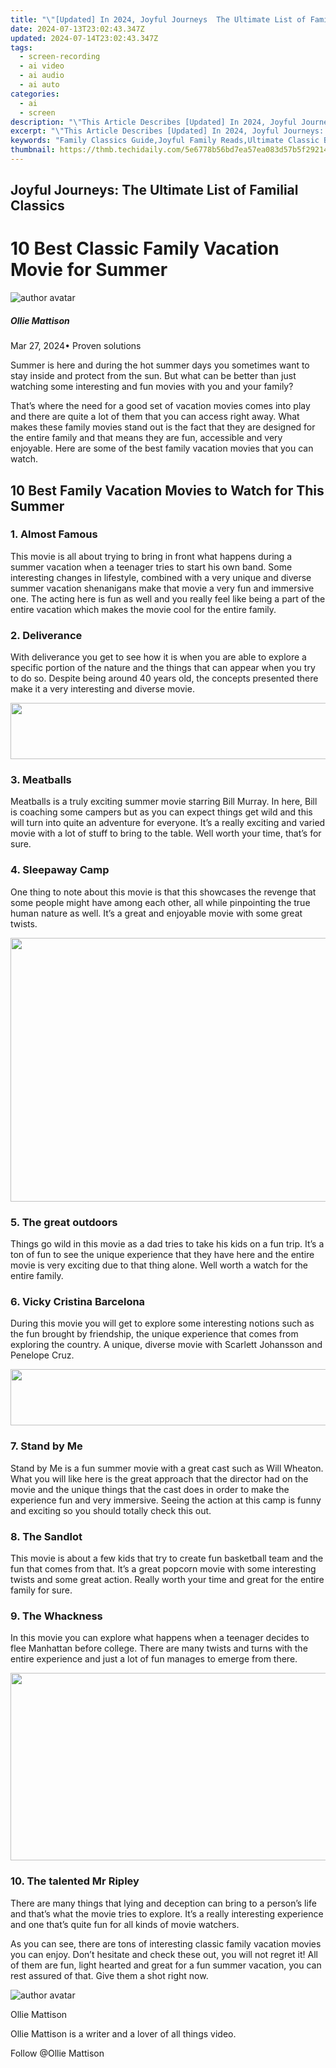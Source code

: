 ```yaml
---
title: "\"[Updated] In 2024, Joyful Journeys  The Ultimate List of Familial Classics\""
date: 2024-07-13T23:02:43.347Z
updated: 2024-07-14T23:02:43.347Z
tags: 
  - screen-recording
  - ai video
  - ai audio
  - ai auto
categories: 
  - ai
  - screen
description: "\"This Article Describes [Updated] In 2024, Joyful Journeys: The Ultimate List of Familial Classics\""
excerpt: "\"This Article Describes [Updated] In 2024, Joyful Journeys: The Ultimate List of Familial Classics\""
keywords: "Family Classics Guide,Joyful Family Reads,Ultimate Classic Books,Classic Tales for Kids,Journey Through Classics,Timeless Family Stories,Essential Book Lists"
thumbnail: https://thmb.techidaily.com/5e6778b56bd7ea57ea083d57b5f2921418b00d25e671abbc75a29215718a300d.jpg
---
```


## Joyful Journeys: The Ultimate List of Familial Classics

# 10 Best Classic Family Vacation Movie for Summer

![author avatar](https://images.wondershare.com/filmora/article-images/ollie-mattison.jpg)

##### Ollie Mattison

 Mar 27, 2024• Proven solutions

 Summer is here and during the hot summer days you sometimes want to stay inside and protect from the sun. But what can be better than just watching some interesting and fun movies with you and your family?

 That’s where the need for a good set of vacation movies comes into play and there are quite a lot of them that you can access right away. What makes these family movies stand out is the fact that they are designed for the entire family and that means they are fun, accessible and very enjoyable. Here are some of the best family vacation movies that you can watch.

## 10 Best Family Vacation Movies to Watch for This Summer

### 1\. Almost Famous

 This movie is all about trying to bring in front what happens during a summer vacation when a teenager tries to start his own band. Some interesting changes in lifestyle, combined with a very unique and diverse summer vacation shenanigans make that movie a very fun and immersive one. The acting here is fun as well and you really feel like being a part of the entire vacation which makes the movie cool for the entire family.

### 2\. Deliverance

 With deliverance you get to see how it is when you are able to explore a specific portion of the nature and the things that can appear when you try to do so. Despite being around 40 years old, the concepts presented there make it a very interesting and diverse movie.

<!-- affiliate ads begin -->
<a href="https://natural-cycles.sjv.io/c/5597632/2072200/17885" target="_top" id="2072200"><img src="//a.impactradius-go.com/display-ad/17885-2072200" border="0" alt="" width="728" height="90"/></a><img height="0" width="0" src="https://imp.pxf.io/i/5597632/2072200/17885" style="position:absolute;visibility:hidden;" border="0" />
<!-- affiliate ads end -->
### 3\. Meatballs

 Meatballs is a truly exciting summer movie starring Bill Murray. In here, Bill is coaching some campers but as you can expect things get wild and this will turn into quite an adventure for everyone. It’s a really exciting and varied movie with a lot of stuff to bring to the table. Well worth your time, that’s for sure.

### 4\. Sleepaway Camp

 One thing to note about this movie is that this showcases the revenge that some people might have among each other, all while pinpointing the true human nature as well. It’s a great and enjoyable movie with some great twists.

<!-- affiliate ads begin -->
<a href="https://parisrhonecom.sjv.io/c/5597632/1896607/21553" target="_top" id="1896607"><img src="//a.impactradius-go.com/display-ad/21553-1896607" border="0" alt="" width="750" height="422"/></a><img height="0" width="0" src="https://imp.pxf.io/i/5597632/1896607/21553" style="position:absolute;visibility:hidden;" border="0" />
<!-- affiliate ads end -->
### 5\. The great outdoors

 Things go wild in this movie as a dad tries to take his kids on a fun trip. It’s a ton of fun to see the unique experience that they have here and the entire movie is very exciting due to that thing alone. Well worth a watch for the entire family.

### 6\. Vicky Cristina Barcelona

 During this movie you will get to explore some interesting notions such as the fun brought by friendship, the unique experience that comes from exploring the country. A unique, diverse movie with Scarlett Johansson and Penelope Cruz.

<!-- affiliate ads begin -->
<a href="https://aligracehair.sjv.io/c/5597632/2087267/19272" target="_top" id="2087267"><img src="//a.impactradius-go.com/display-ad/19272-2087267" border="0" alt="" width="728" height="90"/></a><img height="0" width="0" src="https://imp.pxf.io/i/5597632/2087267/19272" style="position:absolute;visibility:hidden;" border="0" />
<!-- affiliate ads end -->
### 7\. Stand by Me

 Stand by Me is a fun summer movie with a great cast such as Will Wheaton. What you will like here is the great approach that the director had on the movie and the unique things that the cast does in order to make the experience fun and very immersive. Seeing the action at this camp is funny and exciting so you should totally check this out.

### 8\. The Sandlot

 This movie is about a few kids that try to create fun basketball team and the fun that comes from that. It’s a great popcorn movie with some interesting twists and some great action. Really worth your time and great for the entire family for sure.

### 9\. The Whackness

 In this movie you can explore what happens when a teenager decides to flee Manhattan before college. There are many twists and turns with the entire experience and just a lot of fun manages to emerge from there.

<!-- affiliate ads begin -->
<a href="https://25home.pxf.io/c/5597632/2090698/16836" target="_top" id="2090698"><img src="//a.impactradius-go.com/display-ad/16836-2090698" border="0" alt="" width="720" height="300"/></a>
<!-- affiliate ads end -->
### 10\. The talented Mr Ripley

 There are many things that lying and deception can bring to a person’s life and that’s what the movie tries to explore. It’s a really interesting experience and one that’s quite fun for all kinds of movie watchers.

 As you can see, there are tons of interesting classic family vacation movies you can enjoy. Don’t hesitate and check these out, you will not regret it! All of them are fun, light hearted and great for a fun summer vacation, you can rest assured of that. Give them a shot right now.

![author avatar](https://images.wondershare.com/filmora/article-images/ollie-mattison.jpg)

Ollie Mattison

Ollie Mattison is a writer and a lover of all things video.

Follow @Ollie Mattison


<ins class="adsbygoogle"
     style="display:block"
     data-ad-format="autorelaxed"
     data-ad-client="ca-pub-7571918770474297"
     data-ad-slot="1223367746"></ins>



<ins class="adsbygoogle"
     style="display:block"
     data-ad-client="ca-pub-7571918770474297"
     data-ad-slot="8358498916"
     data-ad-format="auto"
     data-full-width-responsive="true"></ins>





